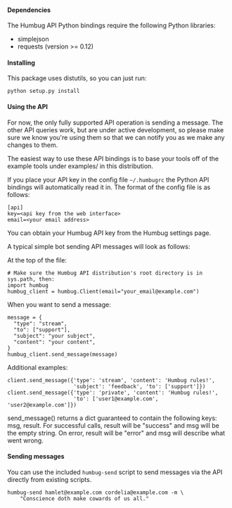 #### Dependencies

The Humbug API Python bindings require the following Python libraries:

* simplejson
* requests (version >= 0.12)


#### Installing

This package uses distutils, so you can just run:

    python setup.py install

#### Using the API

For now, the only fully supported API operation is sending a message.
The other API queries work, but are under active development, so
please make sure we know you're using them so that we can notify you
as we make any changes to them.

The easiest way to use these API bindings is to base your tools off
of the example tools under examples/ in this distribution.

If you place your API key in the config file `~/.humbugrc` the Python
API bindings will automatically read it in. The format of the config
file is as follows:

    [api]
    key=<api key from the web interface>
    email=<your email address>

You can obtain your Humbug API key from the Humbug settings page.

A typical simple bot sending API messages will look as follows:

At the top of the file:

    # Make sure the Humbug API distribution's root directory is in sys.path, then:
    import humbug
    humbug_client = humbug.Client(email="your_email@example.com")

When you want to send a message:

    message = {
      "type": "stream",
      "to": ["support"],
      "subject": "your subject",
      "content": "your content",
    }
    humbug_client.send_message(message)

Additional examples:

    client.send_message({'type': 'stream', 'content': 'Humbug rules!',
                         'subject': 'feedback', 'to': ['support']})
    client.send_message({'type': 'private', 'content': 'Humbug rules!',
                         'to': ['user1@example.com', 'user2@example.com']})

send_message() returns a dict guaranteed to contain the following
keys: msg, result.  For successful calls, result will be "success" and
msg will be the empty string.  On error, result will be "error" and
msg will describe what went wrong.

#### Sending messages

You can use the included `humbug-send` script to send messages via the
API directly from existing scripts.

    humbug-send hamlet@example.com cordelia@example.com -m \
        "Conscience doth make cowards of us all."
